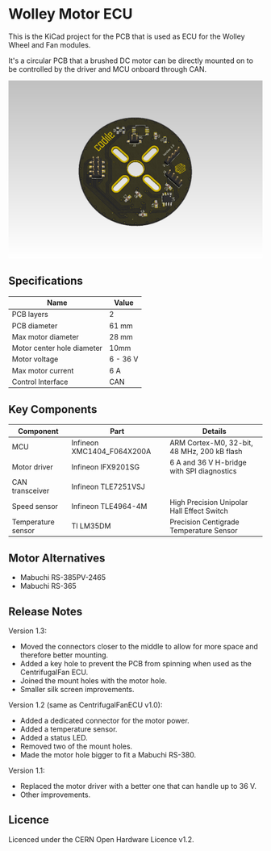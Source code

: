 Wolley Motor ECU
================

This is the KiCad project for the PCB that is used as ECU for the Wolley Wheel
and Fan modules.

It's a circular PCB that a brushed DC motor can be directly mounted on to be
controlled by the driver and MCU onboard through CAN.

![PCB rendered in KiCad](Motor_ECU.png)

Specifications
--------------

| Name                       | Value    |
| -------------------------- | -------- |
| PCB layers                 | 2        |
| PCB diameter               | 61 mm    |
| Max motor diameter         | 28 mm    |
| Motor center hole diameter | 10mm     |
| Motor voltage              | 6 - 36 V |
| Max motor current          | 6 A      |
| Control Interface          | CAN      |

Key Components
--------------

| Component | Part | Details |
| ----------| ---- | --------|
| MCU | Infineon XMC1404_F064X200A | ARM Cortex-M0, 32-bit, 48 MHz, 200 kB flash |
| Motor driver | Infineon IFX9201SG | 6 A and 36 V H-bridge with SPI diagnostics |
| CAN transceiver | Infineon TLE7251VSJ | |
| Speed sensor | Infineon TLE4964-4M | High Precision Unipolar Hall Effect Switch |
| Temperature sensor | TI LM35DM | Precision Centigrade Temperature Sensor |

Motor Alternatives
------------------

 - Mabuchi RS-385PV-2465
 - Mabuchi RS-365

Release Notes
-------------

Version 1.3:
 - Moved the connectors closer to the middle to allow for more space and
   therefore better mounting.
 - Added a key hole to prevent the PCB from spinning when used as the
   CentrifugalFan ECU.
 - Joined the mount holes with the motor hole.
 - Smaller silk screen improvements.

Version 1.2 (same as CentrifugalFanECU v1.0):
 - Added a dedicated connector for the motor power.
 - Added a temperature sensor.
 - Added a status LED.
 - Removed two of the mount holes.
 - Made the motor hole bigger to fit a Mabuchi RS-380.

Version 1.1:
 - Replaced the motor driver with a better one that can handle up to 36 V.
 - Other improvements.

Licence
-------

Licenced under the CERN Open Hardware Licence v1.2.